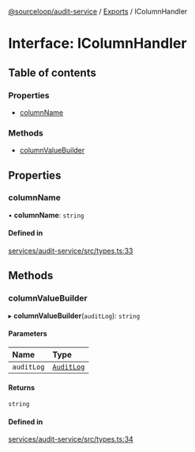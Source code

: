 [@sourceloop/audit-service](../README.md) / [Exports](../modules.md) / IColumnHandler

# Interface: IColumnHandler

## Table of contents

### Properties

- [columnName](IColumnHandler.md#columnname)

### Methods

- [columnValueBuilder](IColumnHandler.md#columnvaluebuilder)

## Properties

### columnName

• **columnName**: `string`

#### Defined in

[services/audit-service/src/types.ts:33](https://github.com/sourcefuse/loopback4-microservice-catalog/blob/00e854d46/services/audit-service/src/types.ts#L33)

## Methods

### columnValueBuilder

▸ **columnValueBuilder**(`auditLog`): `string`

#### Parameters

| Name | Type |
| :------ | :------ |
| `auditLog` | [`AuditLog`](../classes/AuditLog.md) |

#### Returns

`string`

#### Defined in

[services/audit-service/src/types.ts:34](https://github.com/sourcefuse/loopback4-microservice-catalog/blob/00e854d46/services/audit-service/src/types.ts#L34)
